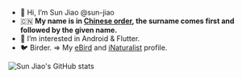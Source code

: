 - 👋 Hi, I’m Sun Jiao @sun-jiao 
- 🇨🇳 **My name is in [Chinese order], the surname comes first and followed by the given name.**
- 👀 I’m interested in Android & Flutter.
- 🐦 Birder. => My [eBird] and [iNaturalist] profile.

![Sun Jiao's GitHub stats](https://github-readme-stats.vercel.app/api?username=sun-jiao&bg_color=30,e96443,904e95&title_color=fff&text_color=fff)

<!---
sun-jiao/sun-jiao is a ✨ special ✨ repository because its `README.md` (this file) appears on your GitHub profile.
You can click the Preview link to take a look at your changes.
--->

[Chinese order]: https://en.wikipedia.org/wiki/Chinese_name#Family_names:~:text=Modern%20Chinese%20names%20consist%20of%20a%20monosymbolic%20(single%2Dsymbol)%20surname%20(x%C3%ACngsh%C3%AC%3B%20%E5%A7%93%E6%B0%8F)%2C%20which%20comes%20first%2C%20followed%20by%20a%20given%20name%20(m%C3%ADng%3B%20%E5%90%8D)
[eBird]: https://ebird.org/profile/MjAyNjgyMg/CN
[iNaturalist]: https://www.inaturalist.org/people/5859521
